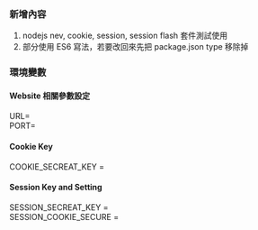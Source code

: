 ### 新增內容

1. nodejs nev, cookie, session, session flash 套件測試使用
2. 部分使用 ES6 寫法，若要改回來先把 package.json type 移除掉

### 環境變數

#### Website 相關參數設定

URL= <br>
PORT=

#### Cookie Key

COOKIE_SECREAT_KEY =

#### Session Key and Setting

SESSION_SECREAT_KEY = <br>
SESSION_COOKIE_SECURE =
